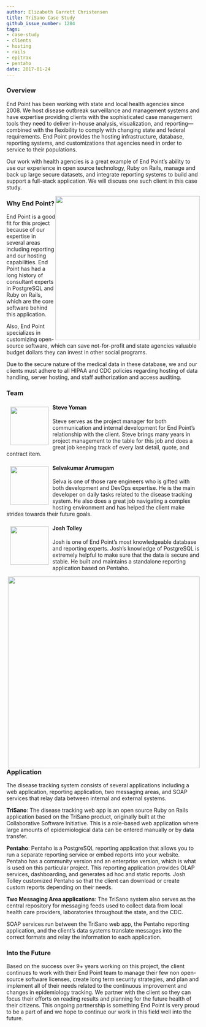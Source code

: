 ```yaml
---
author: Elizabeth Garrett Christensen
title: TriSano Case Study
github_issue_number: 1284
tags:
- case-study
- clients
- hosting
- rails
- epitrax
- pentaho
date: 2017-01-24
---
```


### Overview

End Point has been working with state and local health agencies since 2008. We host disease outbreak surveillance and management systems and have expertise providing clients with the sophisticated case management tools they need to deliver in-house analysis, visualization, and reporting—​combined with the flexibility to comply with changing state and federal requirements. End Point provides the hosting infrastructure, database, reporting systems, and customizations that agencies need in order to service to their populations.

Our work with health agencies is a great example of End Point’s ability to use our experience in open source technology, Ruby on Rails, manage and back up large secure datasets, and integrate reporting systems to build and support a full-stack application. We will discuss one such client in this case study.

<div class="separator" style="clear: both; float: right; text-align: center;"><a href="/blog/2017/01/trisano-case-study/image-0.jpeg" imageanchor="1"><img border="0" height="376" src="/blog/2017/01/trisano-case-study/image-0.jpeg"/></a></div>

### Why End Point?

End Point is a good fit for this project because of our expertise in several areas including reporting and our hosting capabilities. End Point has had a long history of consultant experts in PostgreSQL and Ruby on Rails, which are the core software behind this application.

Also, End Point specializes in customizing open-source software, which can save not-for-profit and state agencies valuable budget dollars they can invest in other social programs.

Due to the secure nature of the medical data in these database, we and our clients must adhere to all HIPAA and CDC policies regarding hosting of data handling, server hosting, and staff authorization and access auditing.

### Team

<div class="separator" style="clear: both; float: left; text-align: center; padding:10px;"><a href="/blog/2017/01/trisano-case-study/image-1-big.jpeg" imageanchor="1"><img border="0" height="100" src="/blog/2017/01/trisano-case-study/image-1.jpeg" width="100"/></a></div>

#### Steve Yoman

Steve serves as the project manager for both communication and internal development for End Point’s relationship with the client. Steve brings many years in project management to the table for this job and does a great job keeping track of every last detail, quote, and contract item.

<div class="separator" style="clear: both; float: left; text-align: center; padding:10px;"><a href="/blog/2017/01/trisano-case-study/image-2-big.jpeg" imageanchor="1"><img border="0" height="100" src="/blog/2017/01/trisano-case-study/image-2.jpeg" width="100"/></a></div>

#### Selvakumar Arumugam

Selva is one of those rare engineers who is gifted with both development and DevOps expertise. He is the main developer on daily tasks related to the disease tracking system. He also does a great job navigating a complex hosting environment and has helped the client make strides towards their future goals.

<div class="separator" style="clear: both; float: left; text-align: center; padding:10px;"><a href="/blog/2017/01/trisano-case-study/image-3-big.jpeg" imageanchor="1"><img border="0" height="100" src="/blog/2017/01/trisano-case-study/image-3.jpeg" width="100"/></a></div>

#### Josh Tolley

Josh is one of End Point’s most knowledgeable database and reporting experts. Josh’s knowledge of PostgreSQL is extremely helpful to make sure that the data is secure and stable. He built and maintains a standalone reporting application based on Pentaho.

<div class="separator" style="clear: both; float: right; text-align: center;"><a href="/blog/2017/01/trisano-case-study/image-4-big.jpeg" imageanchor="1"><img border="0" src="/blog/2017/01/trisano-case-study/image-4.jpeg" width="500"/></a></div>

### Application

The disease tracking system consists of several applications including a web application, reporting application, two messaging areas, and SOAP services that relay data between internal and external systems.

**TriSano**: The disease tracking web app is an open source Ruby on Rails application based on the TriSano product, originally built at the Collaborative Software Initiative. This is a role-based web application where large amounts of epidemiological data can be entered manually or by data transfer.

**Pentaho**: Pentaho is a PostgreSQL reporting application that allows you to run a separate reporting service or embed reports into your website. Pentaho has a community version and an enterprise version, which is what is used on this particular project. This reporting application provides OLAP services, dashboarding, and generates ad hoc and static reports. Josh Tolley customized Pentaho so that the client can download or create custom reports depending on their needs.

**Two Messaging Area applications**: The TriSano system also serves as the central repository for messaging feeds used to collect data from local health care providers, laboratories throughout the state, and the CDC.

SOAP services run between the TriSano web app, the Pentaho reporting application, and the client’s data systems translate messages into the correct formats and relay the information to each application.

### Into the Future

Based on the success over 9+ years working on this project, the client continues to work with their End Point team to manage their few non open-source software licenses, create long term security strategies, and plan and implement all of their needs related to the continuous improvement and changes in epidemiology tracking. We partner with the client so they can focus their efforts on reading results and planning for the future health of their citizens. This ongoing partnership is something End Point is very proud to be a part of and we hope to continue our work in this field well into the future.
